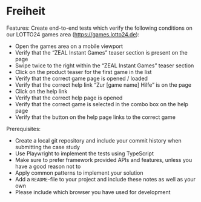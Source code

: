 # Freiheit

Features:
Create end-to-end tests which verify the following conditions on our LOTTO24 games area (https://games.lotto24.de):
* Open the games area on a mobile viewport 
*  Verify that the “ZEAL Instant Games” teaser section is present on the page
* Swipe twice to the right within the “ZEAL Instant Games” teaser section
* Click on the product teaser for the first game in the list
* Verify that the correct game page is opened / loaded
* Verify that the correct help link “Zur [game name] Hilfe” is on the page
* Click on the help link
* Verify that the correct help page is opened
* Verify that the correct game is selected in the combo box on the help page
* Verify that the button on the help page links to the correct game 



Prerequisites:
* Create a local git repository and include your commit history when submitting the case study
* Use Playwright to implement the tests using TypeScript
* Make sure to prefer framework provided APIs and features, unless you have a good reason not to
* Apply common patterns to implement your solution
* Add a `README`-file to your project and include these notes as well as your own
* Please include which browser you have used for development

